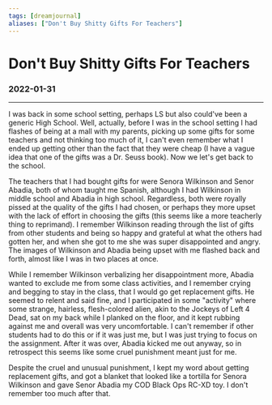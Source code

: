 ```yaml
---
tags: [dreamjournal]
aliases: ["Don't Buy Shitty Gifts For Teachers"]
---
```


# Don't Buy Shitty Gifts For Teachers
### 2022-01-31
---

I was back in some school setting, perhaps LS but also could've been a generic High School. Well, actually, before I was in the school setting I had flashes of being at a mall with my parents, picking up some gifts for some teachers and not thinking too much of it, I can't even remember what I ended up getting other than the fact that they were cheap (I have a vague idea that one of the gifts was a Dr. Seuss book). Now we let's get back to the school. 

The teachers that I had bought gifts for were Senora Wilkinson and Senor Abadia, both of whom taught me Spanish, although I had Wilkinson in middle school and Abadia in high school. Regardless, both were royally pissed at the quality of the gifts I had chosen, or perhaps they more upset with the lack of effort in choosing the gifts (this seems like a more teacherly thing to reprimand). I remember Wilkinson reading through the list of gifts from other students and being so happy and grateful at what the others had gotten her, and when she got to me she was super disappointed and angry. The images of Wilkinson and Abadia being upset with me flashed back and forth, almost like I was in two places at once.

While I remember Wilkinson verbalizing her disappointment more, Abadia wanted to exclude me from some class activities, and I remember crying and begging to stay in the class, that I would go get replacement gifts. He seemed to relent and said fine, and I participated in some "activity" where some strange, hairless, flesh-colored alien, akin to the Jockeys of Left 4 Dead, sat on my back while I planked on the floor, and it kept rubbing against me and overall was very uncomfortable. I can't remember if other students had to do this or if it was just me, but I was just trying to focus on the assignment. After it was over, Abadia kicked me out anyway, so in retrospect this seems like some cruel punishment meant just for me.

Despite the cruel and unusual punishment, I kept my word about getting replacement gifts, and got a blanket that looked like a tortilla for Senora Wilkinson and gave Senor Abadia my COD Black Ops RC-XD toy. I don't remember too much after that.